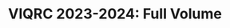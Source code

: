 ---
layout: page
title: "VIQRC 2023-2024: Full Volume"
permalink: /bicycle/grand_tour/
parent: /bicycle/
---